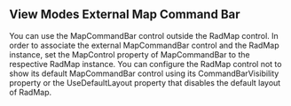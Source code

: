 ## View Modes External Map Command Bar
You can use the MapCommandBar control outside the RadMap control. In order to associate the external MapCommandBar control and the RadMap instance, set the MapControl property of MapCommandBar to the respective RadMap instance.
You can configure the RadMap control not to show its default MapCommandBar control using its CommandBarVisibility property or the UseDefaultLayout property that disables the default layout of RadMap.

[//]: <keywords:CommandBarVisibility>